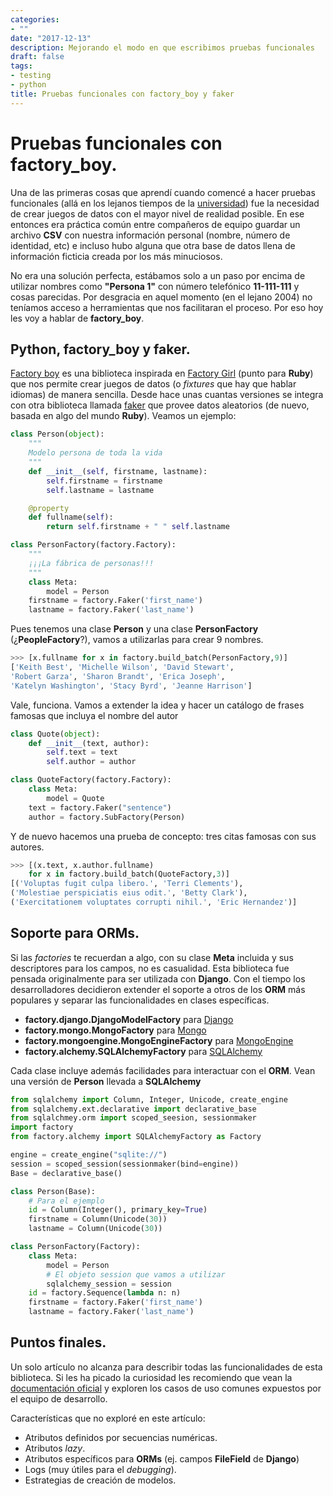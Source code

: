 ```yaml
---
categories:
- ""
date: "2017-12-13"
description: Mejorando el modo en que escribimos pruebas funcionales
draft: false
tags:
- testing
- python
title: Pruebas funcionales con factory_boy y faker
---
```

# Pruebas funcionales con factory_boy.

Una de las primeras cosas que aprendí cuando comencé a hacer pruebas funcionales
(allá en los lejanos tiempos de la [universidad](http://www.uci.cu )) fue la
necesidad de crear juegos de datos con el mayor nivel de realidad posible. En
ese entonces era práctica común entre compañeros de equipo guardar un archivo
**CSV** con nuestra información personal (nombre, número de identidad, etc) e
incluso hubo alguna que otra base de datos llena de información ficticia creada
por los más minuciosos.

No era una solución perfecta, estábamos solo a un paso por encima de utilizar
nombres como **"Persona 1"** con número telefónico **11-111-111** y cosas
parecidas. Por desgracia en aquel momento (en el lejano 2004) no teníamos acceso
a herramientas que nos facilitaran el proceso. Por eso hoy les voy a hablar de
**factory_boy**.


## Python, factory_boy y faker.

[Factory boy](https://github.com/FactoryBoy/factory_boy ) es una biblioteca
inspirada en [Factory Girl](https://github.com/thoughtbot/factory_girl ) (punto
para **Ruby**) que nos permite crear juegos de datos (o *fixtures* que hay que
hablar idiomas) de manera sencilla. Desde hace unas cuantas versiones se integra
con otra biblioteca llamada [faker](https://github.com/joke2k/faker ) que provee
datos aleatorios (de nuevo, basada en algo del mundo **Ruby**). Veamos un
ejemplo:

```python
class Person(object):
    """
    Modelo persona de toda la vida
    """
    def __init__(self, firstname, lastname):
        self.firstname = firstname
        self.lastname = lastname

    @property
    def fullname(self):
        return self.firstname + " " self.lastname

class PersonFactory(factory.Factory):
    """
    ¡¡¡La fábrica de personas!!!
    """
    class Meta:
        model = Person
    firstname = factory.Faker('first_name')
    lastname = factory.Faker('last_name')
```

Pues tenemos una clase **Person** y una clase **PersonFactory**
(¿**PeopleFactory**?), vamos a utilizarlas para crear 9 nombres.

```python
>>> [x.fullname for x in factory.build_batch(PersonFactory,9)]
['Keith Best', 'Michelle Wilson', 'David Stewart',
'Robert Garza', 'Sharon Brandt', 'Erica Joseph',
'Katelyn Washington', 'Stacy Byrd', 'Jeanne Harrison']
```
Vale, funciona. Vamos a extender la idea y hacer un catálogo de frases famosas que incluya
el nombre del autor

```python
class Quote(object):
    def __init__(text, author):
        self.text = text
        self.author = author

class QuoteFactory(factory.Factory):
    class Meta:
        model = Quote
    text = factory.Faker("sentence")
    author = factory.SubFactory(Person)
```

Y de nuevo hacemos una prueba de concepto: tres citas famosas con sus autores.

```python
>>> [(x.text, x.author.fullname)
    for x in factory.build_batch(QuoteFactory,3)]
[('Voluptas fugit culpa libero.', 'Terri Clements'),
('Molestiae perspiciatis eius odit.', 'Betty Clark'),
('Exercitationem voluptates corrupti nihil.', 'Eric Hernandez')]
```

## Soporte para ORMs.

Si las *factories* te recuerdan a algo, con su clase **Meta** incluida y sus
descriptores para los campos, no es casualidad. Esta biblioteca fue pensada
originalmente para ser utilizada con **Django**. Con el tiempo los
desarrolladores decidieron extender el soporte a otros de los **ORM** más
populares y separar las funcionalidades en clases específicas.

- **factory.django.DjangoModelFactory** para [Django](http://www.djangoproject.com )
- **factory.mongo.MongoFactory** para [Mongo](https://github.com/joshmarshall/mogo )
- **factory.mongoengine.MongoEngineFactory** para [MongoEngine](http://mongoengine.org )
- **factory.alchemy.SQLAlchemyFactory** para [SQLAlchemy](http://sqlalchemy.org )

Cada clase incluye además facilidades para interactuar con el **ORM**. Vean una
versión de **Person** llevada a **SQLAlchemy**

```python
from sqlalchemy import Column, Integer, Unicode, create_engine
from sqlalchemy.ext.declarative import declarative_base
from sqlalchmey.orm import scoped_seesion, sessionmaker
import factory
from factory.alchemy import SQLAlchemyFactory as Factory

engine = create_engine("sqlite://")
session = scoped_session(sessionmaker(bind=engine))
Base = declarative_base()

class Person(Base):
    # Para el ejemplo
    id = Column(Integer(), primary_key=True)
    firstname = Column(Unicode(30))
    lastname = Column(Unicode(30))

class PersonFactory(Factory):
    class Meta:
        model = Person
        # El objeto session que vamos a utilizar
        sqlalchemy_session = session
    id = factory.Sequence(lambda n: n)
    firstname = factory.Faker('first_name')
    lastname = factory.Faker('last_name')
```

## Puntos finales.

Un solo artículo no alcanza para describir todas las funcionalidades de esta
biblioteca. Si les ha picado la curiosidad les recomiendo que vean la
[documentación oficial](https://factoryboy.readthedocs.io ) y exploren los casos
de uso comunes expuestos por el equipo de desarrollo.

Características que no exploré en este artículo:

- Atributos definidos por secuencias numéricas.
- Atributos *lazy*.
- Atributos específicos para **ORMs** (ej. campos **FileField** de **Django**)
- Logs (muy útiles para el *debugging*).
- Estrategias de creación de modelos.
